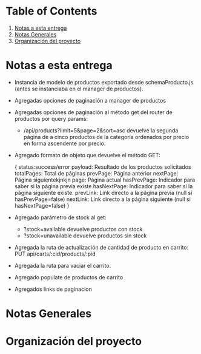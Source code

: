 
# Table of Contents

1.  [Notas a esta entrega](#org7a53644)
2.  [Notas Generales](#orgddc8c90)
3.  [Organización del proyecto](#orgb7d066e)



<a id="org7a53644"></a>

# Notas a esta entrega

-   Instancia de modelo de productos exportado desde schemaProducto.js (antes se instanciaba en el manager de productos).
-   Agregadas opciones de paginación a manager de productos
-   Agregadas opciones de paginación al método get del router de productos por query params:
    -   /api/products?limit=5&page=2&sort=asc devuelve la segunda página de a cinco productos de la categoría ordenados por precio en forma ascendente por precio.
-   Agregado formato de objeto que devuelve el método GET:

    {
    	status:success/error
        payload: Resultado de los productos solicitados
        totalPages: Total de páginas
        prevPage: Página anterior
        nextPage: Página siguientekjnkjn
        page: Página actual
        hasPrevPage: Indicador para saber si la página previa existe
        hasNextPage: Indicador para saber si la página siguiente existe.
        prevLink: Link directo a la página previa (null si hasPrevPage=false)
        nextLink: Link directo a la página siguiente (null si hasNextPage=false)
    }

-   Agregado parámetro de stock al get:
    -   ?stock=available devuelve productos con stock
    -   ?stock=unavailable devuelve productos sin stock

-   Agregada la ruta de actualización de cantidad de producto en carrito: PUT api/carts/:cid/products/:pid

-   Agregada la ruta para vaciar el carrito.

-   Agregado populate de productos de carrito

-   Agregados links de paginacion


<a id="orgddc8c90"></a>

# Notas Generales


<a id="orgb7d066e"></a>

# Organización del proyecto

